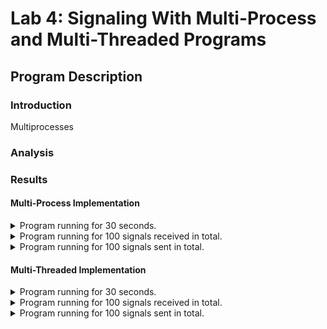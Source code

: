 # Lab 4: Signaling With Multi-Process and Multi-Threaded Programs
## Program Description

### Introduction

Multiprocesses


### Analysis


### Results

#### Multi-Process Implementation

<details>
    <summary>
        Program running for 30 seconds.
    </summary>
    <a href="Lab4/Results/Process30sec.txt" target="_blank">Log_30sec.txt</a>
    
</details>

<details>
    <summary>
    Program running for 100 signals received in total.
    </summary>
    <a href="/CIS3207/Labs/Lab4/Results/Process100.txt" target="_blank">Log_100.txt</a>
</details>

<details>
    <summary>
    Program running for 100 signals sent in total.
    </summary>
    <a href="/CIS3207/Labs/Lab4/Results/Process100Sebt.txt" target="_blank">Log_100Sent.txt</a>
</details>

#### Multi-Threaded Implementation

<details>
    <summary>
    Program running for 30 seconds.
    </summary>
    <a href="/CIS3207/Labs/Lab4/Results/Process30sec.txt" target="_blank">Log_30sec.txt</a>
</details>

<details>
    <summary>
    Program running for 100 signals received in total.
    </summary>
    <a href="/CIS3207/Labs/Lab4/Results/Process30sec.txt" target="_blank">Log_100.txt</a>
</details>

<details>
    <summary>
    Program running for 100 signals sent in total.
    </summary>
    <a href="/CIS3207/Labs/Lab4/Results/Process30sec.txt" target="_blank">Log_100Sent.txt</a>
</details>
